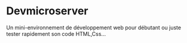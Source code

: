 # Devmicroserver
Un mini-environnement de développement web pour débutant ou juste tester rapidement son code HTML,Css...
